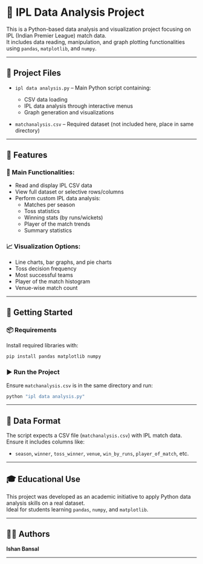 
# 🏏 IPL Data Analysis Project

This is a Python-based data analysis and visualization project focusing on IPL (Indian Premier League) match data.  
It includes data reading, manipulation, and graph plotting functionalities using `pandas`, `matplotlib`, and `numpy`.

---

## 📁 Project Files

- `ipl data analysis.py` – Main Python script containing:
  - CSV data loading
  - IPL data analysis through interactive menus
  - Graph generation and visualizations

- `matchanalysis.csv` – Required dataset (not included here, place in same directory)

---

## 📌 Features

### 🧾 Main Functionalities:
- Read and display IPL CSV data
- View full dataset or selective rows/columns
- Perform custom IPL data analysis:
  - Matches per season
  - Toss statistics
  - Winning stats (by runs/wickets)
  - Player of the match trends
  - Summary statistics

### 📈 Visualization Options:
- Line charts, bar graphs, and pie charts
- Toss decision frequency
- Most successful teams
- Player of the match histogram
- Venue-wise match count

---

## 🚀 Getting Started

### 📦 Requirements

Install required libraries with:

```bash
pip install pandas matplotlib numpy
```

### ▶️ Run the Project

Ensure `matchanalysis.csv` is in the same directory and run:

```bash
python "ipl data analysis.py"
```

---

## 📝 Data Format

The script expects a CSV file (`matchanalysis.csv`) with IPL match data.  
Ensure it includes columns like:

- `season`, `winner`, `toss_winner`, `venue`, `win_by_runs`, `player_of_match`, etc.

---

## 🎓 Educational Use

This project was developed as an academic initiative to apply Python data analysis skills on a real dataset.  
Ideal for students learning `pandas`, `numpy`, and `matplotlib`.

---

## 👨‍💻 Authors

**Ishan Bansal**  


---
